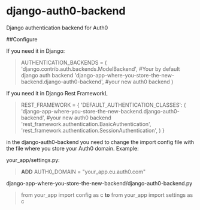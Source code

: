 # django-auth0-backend
Django authentication backend for Auth0

##Configure

If you need it in Django:

>AUTHENTICATION_BACKENDS = (
>    'django.contrib.auth.backends.ModelBackend', #Your by default django auth backend
>    'django-app-where-you-store-the-new-backend.django-auth0-backend', #your new auth0 backend
>)

If you need it in Django Rest FrameworkL

>REST_FRAMEWORK = {
>    'DEFAULT_AUTHENTICATION_CLASSES': (
>        'django-app-where-you-store-the-new-backend.django-auth0-backend', #your new auth0 backend
>        'rest_framework.authentication.BasicAuthentication',
>        'rest_framework.authentication.SessionAuthentication',
>    )
>}

in the django-auth0-backend you need to change the import config file with the file where you store your Auth0 domain.
Example:

your_app/settings.py:
> **ADD**
> AUTH0_DOMAIN = "your_app.eu.auth0.com"

django-app-where-you-store-the-new-backend/django-auth0-backend.py
> from your_app import config as c **to** from your_app import settings as c 
